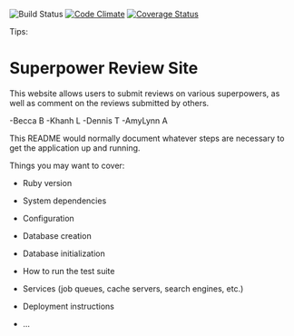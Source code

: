 ![Build Status](https://codeship.com/projects/75bd7840-e1cf-0135-f6ea-7aa86eca2b9b/status?branch=master)
[![Code Climate](https://codeclimate.com/github/AL6981/superpower-review-site/badges/gpa.svg)](https://codeclimate.com/github/AL6981/superpower-review-site)
[![Coverage Status](https://coveralls.io/repos/github/AL6981/superpower-review-site/badge.svg?branch=master)](https://coveralls.io/github/AL6981/superpower-review-site?branch=master)

Tips:

# Superpower Review Site

This website allows users to submit reviews on various superpowers, as well as comment on the reviews submitted by others.

-Becca B
-Khanh L
-Dennis T
-AmyLynn A


This README would normally document whatever steps are necessary to get the
application up and running.

Things you may want to cover:

* Ruby version

* System dependencies

* Configuration

* Database creation

* Database initialization

* How to run the test suite

* Services (job queues, cache servers, search engines, etc.)

* Deployment instructions

* ...
